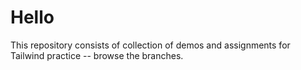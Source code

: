 # Hello 

This repository consists of collection of demos and assignments for Tailwind practice -- browse the branches.
